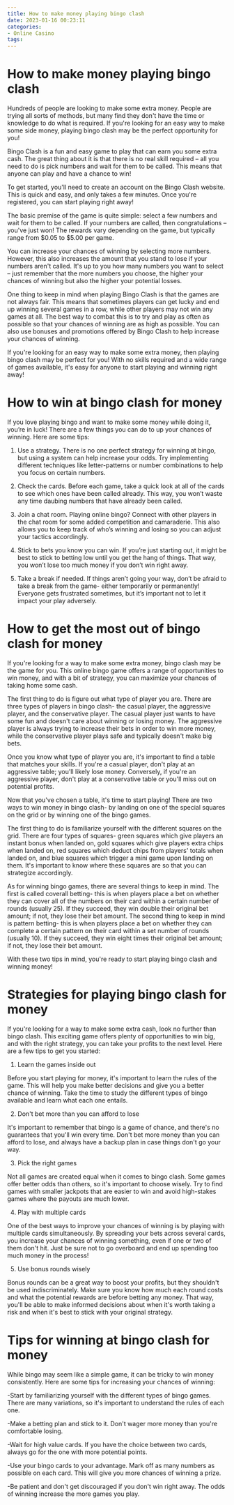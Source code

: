 ```yaml
---
title: How to make money playing bingo clash 
date: 2023-01-16 00:23:11
categories:
- Online Casino
tags:
---
```



#  How to make money playing bingo clash 

Hundreds of people are looking to make some extra money. People are trying all sorts of methods, but many find they don't have the time or knowledge to do what is required. If you're looking for an easy way to make some side money, playing bingo clash may be the perfect opportunity for you!

Bingo Clash is a fun and easy game to play that can earn you some extra cash. The great thing about it is that there is no real skill required – all you need to do is pick numbers and wait for them to be called. This means that anyone can play and have a chance to win!

To get started, you'll need to create an account on the Bingo Clash website. This is quick and easy, and only takes a few minutes. Once you're registered, you can start playing right away!

The basic premise of the game is quite simple: select a few numbers and wait for them to be called. If your numbers are called, then congratulations – you've just won! The rewards vary depending on the game, but typically range from $0.05 to $5.00 per game.

You can increase your chances of winning by selecting more numbers. However, this also increases the amount that you stand to lose if your numbers aren't called. It's up to you how many numbers you want to select – just remember that the more numbers you choose, the higher your chances of winning but also the higher your potential losses.

One thing to keep in mind when playing Bingo Clash is that the games are not always fair. This means that sometimes players can get lucky and end up winning several games in a row, while other players may not win any games at all. The best way to combat this is to try and play as often as possible so that your chances of winning are as high as possible. You can also use bonuses and promotions offered by Bingo Clash to help increase your chances of winning.

If you're looking for an easy way to make some extra money, then playing bingo clash may be perfect for you! With no skills required and a wide range of games available, it's easy for anyone to start playing and winning right away!

#  How to win at bingo clash for money 

If you love playing bingo and want to make some money while doing it, you’re in luck! There are a few things you can do to up your chances of winning. Here are some tips:

1. Use a strategy. There is no one perfect strategy for winning at bingo, but using a system can help increase your odds. Try implementing different techniques like letter-patterns or number combinations to help you focus on certain numbers.

2. Check the cards. Before each game, take a quick look at all of the cards to see which ones have been called already. This way, you won’t waste any time daubing numbers that have already been called.

3. Join a chat room. Playing online bingo? Connect with other players in the chat room for some added competition and camaraderie. This also allows you to keep track of who’s winning and losing so you can adjust your tactics accordingly.

4. Stick to bets you know you can win. If you’re just starting out, it might be best to stick to betting low until you get the hang of things. That way, you won’t lose too much money if you don’t win right away.

5. Take a break if needed. If things aren’t going your way, don’t be afraid to take a break from the game- either temporarily or permanently! Everyone gets frustrated sometimes, but it’s important not to let it impact your play adversely.

#  How to get the most out of bingo clash for money 

If you're looking for a way to make some extra money, bingo clash may be the game for you. This online bingo game offers a range of opportunities to win money, and with a bit of strategy, you can maximize your chances of taking home some cash. 

The first thing to do is figure out what type of player you are. There are three types of players in bingo clash- the casual player, the aggressive player, and the conservative player. The casual player just wants to have some fun and doesn't care about winning or losing money. The aggressive player is always trying to increase their bets in order to win more money, while the conservative player plays safe and typically doesn't make big bets. 

Once you know what type of player you are, it's important to find a table that matches your skills. If you're a casual player, don't play at an aggressive table; you'll likely lose money. Conversely, if you're an aggressive player, don't play at a conservative table or you'll miss out on potential profits. 

Now that you've chosen a table, it's time to start playing! There are two ways to win money in bingo clash- by landing on one of the special squares on the grid or by winning one of the bingo games. 

The first thing to do is familiarize yourself with the different squares on the grid. There are four types of squares- green squares which give players an instant bonus when landed on, gold squares which give players extra chips when landed on, red squares which deduct chips from players' totals when landed on, and blue squares which trigger a mini game upon landing on them. It's important to know where these squares are so that you can strategize accordingly. 

As for winning bingo games, there are several things to keep in mind. The first is called coverall betting- this is when players place a bet on whether they can cover all of the numbers on their card within a certain number of rounds (usually 25). If they succeed, they win double their original bet amount; if not, they lose their bet amount. The second thing to keep in mind is pattern betting- this is when players place a bet on whether they can complete a certain pattern on their card within a set number of rounds (usually 10). If they succeed, they win eight times their original bet amount; if not, they lose their bet amount. 

With these two tips in mind, you're ready to start playing bingo clash and winning money!

#  Strategies for playing bingo clash for money 

If you're looking for a way to make some extra cash, look no further than bingo clash. This exciting game offers plenty of opportunities to win big, and with the right strategy, you can take your profits to the next level. Here are a few tips to get you started:

1. Learn the games inside out

Before you start playing for money, it's important to learn the rules of the game. This will help you make better decisions and give you a better chance of winning. Take the time to study the different types of bingo available and learn what each one entails.

2. Don't bet more than you can afford to lose

It's important to remember that bingo is a game of chance, and there's no guarantees that you'll win every time. Don't bet more money than you can afford to lose, and always have a backup plan in case things don't go your way.

3. Pick the right games

Not all games are created equal when it comes to bingo clash. Some games offer better odds than others, so it's important to choose wisely. Try to find games with smaller jackpots that are easier to win and avoid high-stakes games where the payouts are much lower.

4. Play with multiple cards

One of the best ways to improve your chances of winning is by playing with multiple cards simultaneously. By spreading your bets across several cards, you increase your chances of winning something, even if one or two of them don't hit. Just be sure not to go overboard and end up spending too much money in the process!

5. Use bonus rounds wisely

 Bonus rounds can be a great way to boost your profits, but they shouldn't be used indiscriminately. Make sure you know how much each round costs and what the potential rewards are before betting any money. That way, you'll be able to make informed decisions about when it's worth taking a risk and when it's best to stick with your original strategy.

#  Tips for winning at bingo clash for money

While bingo may seem like a simple game, it can be tricky to win money consistently. Here are some tips for increasing your chances of winning:

-Start by familiarizing yourself with the different types of bingo games. There are many variations, so it's important to understand the rules of each one.

-Make a betting plan and stick to it. Don't wager more money than you're comfortable losing.

-Wait for high value cards. If you have the choice between two cards, always go for the one with more potential points.

-Use your bingo cards to your advantage. Mark off as many numbers as possible on each card. This will give you more chances of winning a prize.

-Be patient and don't get discouraged if you don't win right away. The odds of winning increase the more games you play.